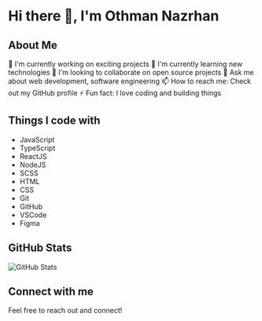 # Hi there 👋, I'm Othman Nazrhan
## About Me
🔭 I'm currently working on exciting projects
🌱 I'm currently learning new technologies
👯 I'm looking to collaborate on open source projects
💬 Ask me about web development, software engineering
📫 How to reach me: Check out my GitHub profile
⚡ Fun fact: I love coding and building things

## Things I code with
- JavaScript
- TypeScript
- ReactJS
- NodeJS
- SCSS
- HTML
- CSS
- Git
- GitHub
- VSCode
- Figma

## GitHub Stats
![GitHub Stats](https://github-readme-stats.vercel.app/api?username=Othman-Nazrhan&show_icons=true&theme=radical)

## Connect with me
Feel free to reach out and connect!
